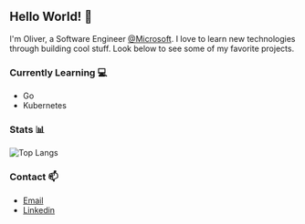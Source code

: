 ## Hello World! :wave:
I'm Oliver, a Software Engineer [@Microsoft](https://github.com/microsoft). I love to learn new technologies through building cool stuff. Look below to see some of my favorite projects.

### Currently Learning :computer:
- Go
- Kubernetes

### Stats :bar_chart:

![Top Langs](https://github-readme-stats.vercel.app/api/top-langs/?username=OliverMKing&hide=css&layout=compact)

### Contact :mailbox:
- [Email](mailto:oking3@uncc.edu)
- [Linkedin](https://www.linkedin.com/in/oliver-merkley-king/)
